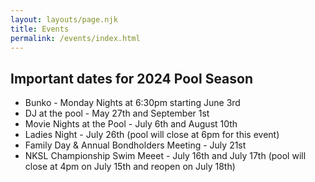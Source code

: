 ```yaml
---
layout: layouts/page.njk
title: Events
permalink: /events/index.html
---
```

## Important dates for 2024 Pool Season

* Bunko - Monday Nights at 6:30pm starting June 3rd
* DJ at the pool - May 27th and September 1st
* Movie Nights at the Pool - July 6th and August 10th
* Ladies Night - July 26th (pool will close at 6pm for this event)
* Family Day & Annual Bondholders Meeting - July 21st
* NKSL Championship Swim Meeet - July 16th and July 17th (pool will close at 4pm on July 15th and reopen on July 18th)